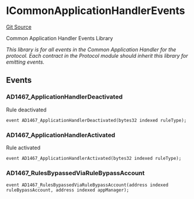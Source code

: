# ICommonApplicationHandlerEvents
[Git Source](https://github.com/thrackle-io/tron/blob/263e499d66345014a4fa5059735434da59124980/src/common/IEvents.sol)

Common Application Handler Events Library

*This library is for all events in the Common Application Handler for the protocol. Each contract in the Protocol module should inherit this library for emitting events.*


## Events
### AD1467_ApplicationHandlerDeactivated
Rule deactivated


```solidity
event AD1467_ApplicationHandlerDeactivated(bytes32 indexed ruleType);
```

### AD1467_ApplicationHandlerActivated
Rule activated


```solidity
event AD1467_ApplicationHandlerActivated(bytes32 indexed ruleType);
```

### AD1467_RulesBypassedViaRuleBypassAccount

```solidity
event AD1467_RulesBypassedViaRuleBypassAccount(address indexed ruleBypassAccount, address indexed appManager);
```

